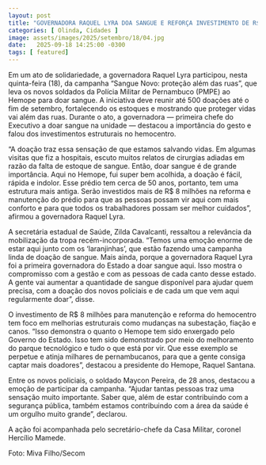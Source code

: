 ```yaml
---
layout: post
title: "GOVERNADORA RAQUEL LYRA DOA SANGUE E REFORÇA INVESTIMENTO DE R$ 8 MILHÕES EM REFORMAS PARA O HEMOPE"
categories: [ Olinda, Cidades ]
image: assets/images/2025/setembro/18/04.jpg
date:   2025-09-18 14:25:00 -0300
tags: [ featured]
---  
```

Em um ato de solidariedade, a governadora Raquel Lyra participou, nesta quinta-feira (18), da campanha “Sangue Novo: proteção além das ruas”, que leva os novos soldados da Polícia Militar de Pernambuco (PMPE) ao Hemope para doar sangue. A iniciativa deve reunir até 500 doações até o fim de setembro, fortalecendo os estoques e mostrando que proteger vidas vai além das ruas. Durante o ato, a governadora — primeira chefe do Executivo a doar sangue na unidade — destacou a importância do gesto e falou dos investimentos estruturais no hemocentro.

“A doação traz essa sensação de que estamos salvando vidas. Em algumas visitas que fiz a hospitais, escuto muitos relatos de cirurgias adiadas em razão da falta de estoque de sangue. Então, doar sangue é de grande importância. Aqui no Hemope, fui super bem acolhida, a doação é fácil, rápida e indolor. Esse prédio tem cerca de 50 anos, portanto, tem uma estrutura mais antiga. Serão investidos mais de R$ 8 milhões na reforma e manutenção do prédio para que as pessoas possam vir aqui com mais conforto e para que todos os trabalhadores possam ser melhor cuidados”, afirmou a governadora Raquel Lyra.

A secretária estadual de Saúde, Zilda Cavalcanti, ressaltou a relevância da mobilização da tropa recém-incorporada. “Temos uma emoção enorme de estar aqui junto com os ‘laranjinhas’, que estão fazendo uma campanha linda de doação de sangue. Mais ainda, porque a governadora Raquel Lyra foi a primeira governadora do Estado a doar sangue aqui. Isso mostra o compromisso com a gestão e com as pessoas de cada canto desse estado. A gente vai aumentar a quantidade de sangue disponível para ajudar quem precisa, com a doação dos novos policiais e de cada um que vem aqui regularmente doar”, disse.

O investimento de R$ 8 milhões para manutenção e reforma do hemocentro tem foco em melhorias estruturais como mudanças na subestação, fiação e canos. “Isso demonstra o quanto o Hemope tem sido enxergado pelo Governo do Estado. Isso tem sido demonstrado por meio do melhoramento do parque tecnológico e tudo o que está por vir. Que esse exemplo se perpetue e atinja milhares de pernambucanos, para que a gente consiga captar mais doadores”, destacou a presidente do Hemope, Raquel Santana.

Entre os novos policiais, o soldado Maycon Pereira, de 28 anos, destacou a emoção de participar da campanha. “Ajudar tantas pessoas traz uma sensação muito importante. Saber que, além de estar contribuindo com a segurança pública, também estamos contribuindo com a área da saúde é um orgulho muito grande”, declarou.

A ação foi acompanhada pelo secretário-chefe da Casa Militar, coronel Hercílio Mamede.

Foto: Miva Filho/Secom